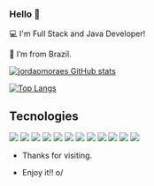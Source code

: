 ### Hello 👋

:computer: I'm Full Stack and Java Developer!

:house_with_garden: I’m from Brazil.

[![jordaomoraes GitHub stats](https://github-readme-stats.vercel.app/api?username=jordaomoraes&theme=radical)](https://github.com/jordaomoraes/github-readme-stats)

[![Top Langs](https://github-readme-stats.vercel.app/api/top-langs/?username=jordaomoraes&theme=radical)](https://github.com/jordaomoraes/github-readme-stats)

## Tecnologies
<code><img src="https://img.shields.io/badge/Java-ED8B00?style=for-the-badge&logo=java&logoColor=white" /></code>
<code><img src="https://img.shields.io/badge/JavaScript-323330?style=for-the-badge&logo=javascript&logoColor=F7DF1E" /></code>
<code><img src="https://img.shields.io/badge/React-20232A?style=for-the-badge&logo=react&logoColor=61DAFB" /></code>
<code><img src="https://img.shields.io/badge/Bootstrap-563D7C?style=for-the-badge&logo=bootstrap&logoColor=white" /></code>
<code><img src="https://img.shields.io/badge/TypeScript-007ACC?style=for-the-badge&logo=typescript&logoColor=white" /></code>
<code><img src="https://img.shields.io/badge/MySQL-00000F?style=for-the-badge&logo=mysql&logoColor=white" /></code>
<code><img src="https://img.shields.io/badge/MongoDB-4EA94B?style=for-the-badge&logo=mongodb&logoColor=white" /></code>
<code><img src="https://img.shields.io/badge/React_Native-20232A?style=for-the-badge&logo=react&logoColor=61DAFB" /></code>
<code><img src="https://img.shields.io/badge/Node.js-339933?style=for-the-badge&logo=nodedotjs&logoColor=white" /></code>
<code><img src="https://img.shields.io/badge/Yarn-2C8EBB?style=for-the-badge&logo=yarn&logoColor=white" /></code>
<code><img src="https://img.shields.io/badge/Express.js-000000?style=for-the-badge&logo=express&logoColor=white" /></code>
<code><img src="https://img.shields.io/badge/Sass-CC6699?style=for-the-badge&logo=sass&logoColor=white" /></code>


- Thanks for visiting.

- Enjoy it!! o/

